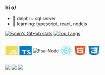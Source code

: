 ### hi o/

- 🔭 delphi ~ sql server
- 🌱 learning: typescript, react, nodejs

[![Fabio's GitHub stats](https://github-readme-stats.vercel.app/api?username=fabiosalves&count_private=true&hide=stars&theme=tokyonight&show_icons=true)](https://github.com/fabiosalves/github-readme-stats)
 [![Top Langs](https://github-readme-stats.vercel.app/api/top-langs/?username=fabiosalves&layout=compact&theme=tokyonight)](https://github.com/fabiosalves/github-readme-stats)

<div style="display: inline_block"><br>
  <img align="center" alt="Fsa-Js" height="30" width="40" src="https://raw.githubusercontent.com/devicons/devicon/master/icons/javascript/javascript-plain.svg">
  <img align="center" alt="Fsa-Ts" height="30" width="40" src="https://raw.githubusercontent.com/devicons/devicon/master/icons/typescript/typescript-plain.svg">
  <img align="center" alt="Fsa-Node" height="30" width="40" src="https://cdn.jsdelivr.net/gh/devicons/devicon/icons/nodejs/nodejs-original.svg">    
  <img align="center" alt="Fsa-React" height="30" width="40" src="https://raw.githubusercontent.com/devicons/devicon/master/icons/react/react-original.svg">
  <img align="center" alt="Fsa-HTML" height="30" width="40" src="https://raw.githubusercontent.com/devicons/devicon/master/icons/html5/html5-original.svg">
  <img align="center" alt="Fsa-CSS" height="30" width="40" src="https://raw.githubusercontent.com/devicons/devicon/master/icons/css3/css3-original.svg">           
</div>

##

<div>
   <a href="https://twitter.com/fsalvesrj" target="_blank"><img src="https://img.shields.io/badge/Twitter-1DA1F2?style=for-the-badge&logo=twitter&logoColor=white" target="_blank"></a>  
   <a href="https://open.spotify.com/user/fabioalves14?si=4977dee2fc9a401d" target="_blank"><img src="https://img.shields.io/badge/Spotify-1ED760?&style=for-the-badge&logo=spotify&logoColor=white" target="_blank"></a>  
  <a href="https://www.last.fm/user/fsalvesrj" target="_blank"><img src="https://img.shields.io/badge/last.fm-D51007?style=for-the-badge&logo=last.fm&logoColor=white" target="_blank"></a> 
</div>


          
